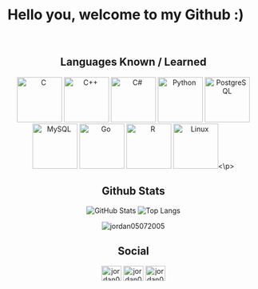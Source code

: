 # **Hello you, welcome to my Github :)**  
<div align="center">

<br/>  

## **Languages ​​Known / Learned**  

<p align="center">  
<img src="https://profilinator.rishav.dev/skills-assets/c-original.svg" alt="C" height="90" />
<img src="https://profilinator.rishav.dev/skills-assets/cplusplus-original.svg" alt="C++" height="90" />
<img src="https://profilinator.rishav.dev/skills-assets/csharp-original.svg" alt="C#" height="90" />
<img src="https://profilinator.rishav.dev/skills-assets/python-original.svg" alt="Python" height="90" />
<img src="https://profilinator.rishav.dev/skills-assets/postgresql-original-wordmark.svg" alt="PostgreSQL" height="90" />
<img src="https://profilinator.rishav.dev/skills-assets/mysql-original-wordmark.svg" alt="MySQL" height="90" />
<img src="https://profilinator.rishav.dev/skills-assets/go-original.svg" alt="Go" height=90" />
<img src="https://profilinator.rishav.dev/skills-assets/r.svg" alt="R" height="90" />
<img src="https://profilinator.rishav.dev/skills-assets/linux-original.svg" alt="Linux" height="90" /><\p>


<br/>  

## Github Stats  
![GitHub Stats](https://github-readme-stats.vercel.app/api?username=jordan05072005&theme=tokyonight)
![Top Langs](https://github-readme-stats.vercel.app/api/top-langs?username=jordan05072005&layout=compact&theme=tokyonight)

<img src="https://komarev.com/ghpvc/?username=jordan05072005&label=Profile%20views&color=0e75b6&style=flat" alt="jordan05072005" />

## Social
<p align="center">
<a href="https://instagram.com/jordan050705" target="blank"><img align="center" src="https://raw.githubusercontent.com/rahuldkjain/github-profile-readme-generator/master/src/images/icons/Social/instagram.svg" alt="jordan050705" height="30" width="40" /></a>
<a href="https://discord.com/jordan050705" target="blank"><img align="center" src="https://raw.githubusercontent.com/rahuldkjain/github-profile-readme-generator/master/src/images/icons/Social/instagram.svg" alt="jordan050705" height="30" width="40" /></a>
<a href="https://instagram.com/jordan0507" target="blank"><img align="center" src="https://raw.githubusercontent.com/rahuldkjain/github-profile-readme-generator/master/src/images/icons/Social/discord.svg" alt="jordan0507" height="30" width="40" /></a>



<br/>  
</div>
